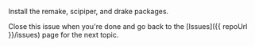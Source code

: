 Install the remake, scipiper, and drake packages.

Close this issue when you're done and go back to the [Issues]({{ repoUrl }}/issues) page for the next topic.